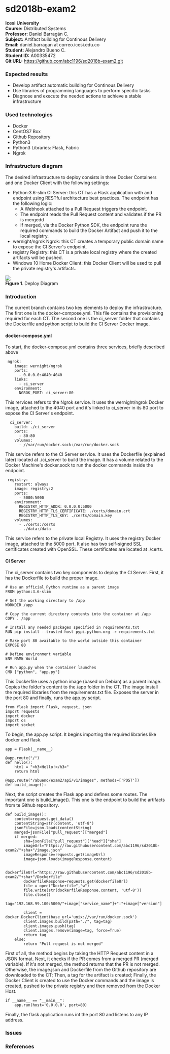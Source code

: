 # sd2018b-exam2
**Icesi University**  
**Course:** Distributed Systems   
**Professor:** Daniel Barragán C.  
**Subject:** Artifact building for Continous Delivery  
**Email:** daniel.barragan at correo.icesi.edu.co  
**Student:** Alejandro Bueno C.  
**Student ID:** A00335472  
**Git URL:** https://github.com/abc1196/sd2018b-exam2.git  

### Expected results
* Develop artifact automatic building for Continous Delivery  
* Use libraries of programming languages to perform specific tasks   
* Diagnose and execute the needed actions to achieve a stable infrastructure  

### Used technologies
* Docker  
* CentOS7 Box
* Github Repository
* Python3
* Python3 Libraries: Flask, Fabric
* Ngrok  

### Infrastructure diagram  
The desired infrastructure to deploy consists in three Docker Containers and one Docker Client with the following settings:

* Python:3.6-slim CI Server: this CT has a Flask application with and endpoint using RESTful architecture best practices. The endpoint has the following logic:   
  * A Webhook attached to a Pull Request triggers the endpoint.  
  * The endpoint reads the Pull Request content and validates if the PR is mergedd  
  * If merged, via the Docker Python SDK, the endpoint runs the required commands to build the Docker Artifact and push it to the local registry.  
* wernight/ngrok Ngrok: this CT creates a temporary public domain name to expose the CI Server's endpoint.  
* registry Registry: this CT is a private local registry where the created artifacts will be pushed.  
* Windows 10 Home Docker Client: this Docker Client will be used to pull the private registry's artifacts. 


![][1]  
**Figure 1**. Deploy Diagram  

### Introduction  

The current branch contains two key elements to deploy the infrastructure. The first one is the docker-compose.yml. This file contains the provisioning required for each CT. The second one is the ci_server folder that contains the Dockerfile and python script to build the CI Server Docker image.  

#### docker-compose.yml  
 To start, the docker-compose.yml contains three services, briefly described above

```
 ngrok:
    image: wernight/ngrok
    ports:
      - 0.0.0.0:4040:4040
    links:
      - ci_server
    environment:
      NGROK_PORT: ci_server:80
```
This rervices refers to the Ngrok service. It uses the wernight/ngrok Docker image, attached to the 4040 port and it's linked to ci_server in its 80 port to expose the CI Server's endpoint.  

```
  ci_server:
    build: ./ci_server
    ports:
      - 80:80
    volumes:
      - //var/run/docker.sock:/var/run/docker.sock
```
This service refers to the CI Server service. It uses the Dockerfile (explained later) located at ./ci_server to build the image. It has a volume related to the Docker Machine's docker.sock to run the docker commands inside the endpoint.  

```
 registry:
    restart: always
    image: registry:2
    ports:
      - 5000:5000
    environment:
      REGISTRY_HTTP_ADDR: 0.0.0.0:5000
      REGISTRY_HTTP_TLS_CERTIFICATE: ./certs/domain.crt
      REGISTRY_HTTP_TLS_KEY: ./certs/domain.key
    volumes:
      - ./certs:/certs
      - ./data:/data
```  
This service refers to the private local Registry. It uses the registry Docker image, attached to the 5000 port. It also has two self-signed SSL certificates created with OpenSSL. These certificates are located at ./certs.  

#### CI Server 

The ci_server contains two key components to deploy the CI Server. First, it has the Dockerfile to build the proper image.  

```
# Use an official Python runtime as a parent image
FROM python:3.6-slim

# Set the working directory to /app
WORKDIR /app

# Copy the current directory contents into the container at /app
COPY . /app

# Install any needed packages specified in requirements.txt
RUN pip install --trusted-host pypi.python.org -r requirements.txt

# Make port 80 available to the world outside this container
EXPOSE 80

# Define environment variable
ENV NAME World

# Run app.py when the container launches
CMD ["python", "app.py"]
```
This Dockerfile uses a python image (based on Debian) as a parent image. Copies the folder's content to the /app folder in the CT. The image install the required libraries from the requirements.txt file. Exposes the server in the port 80 and finally, runs the app.py script.  

```
from flask import Flask, request, json
import requests
import docker
import os
import socket
```  
To begin, the app.py script. It begins importing the required libraries like docker and flask.  

```
app = Flask(__name__)

@app.route("/")
def hello():
    html = "<h3>Hello!</h3>"
    return html

@app.route("/abueno/exam2/api/v1/images", methods=['POST'])
def build_image():
```
Next, the script creates the Flask app and defines some routes. The important one is build_image(). This one is the endpoint to build the artifacts from te Github repository.  

```
def build_image():
    content=request.get_data()
    contentString=str(content, 'utf-8')
    jsonFile=json.loads(contentString)
    merged=jsonFile["pull_request"]["merged"]
    if merged:
        sha=jsonFile["pull_request"]["head"]["sha"]
        imageUrl="https://raw.githubusercontent.com/abc1196/sd2018b-exam2/"+sha+"/image.json"
        imageResponse=requests.get(imageUrl)
        image=json.loads(imageResponse.content)

        dockerfileUrl="https://raw.githubusercontent.com/abc1196/sd2018b-exam2/"+sha+"/Dockerfile"
        dockerfileResponse=requests.get(dockerfileUrl)
        file = open("Dockerfile","w")
        file.write(str(dockerfileResponse.content, 'utf-8')) 
        file.close()
        tag="192.168.99.100:5000/"+image["service_name"]+":"+image["version"]

        client = docker.DockerClient(base_url='unix://var/run/docker.sock')
        client.images.build(path="./", tag=tag)
        client.images.push(tag)
        client.images.remove(image=tag, force=True)
        return tag
    else:
        return "Pull request is not merged"
```
First of all, the method begins by taking the HTTP Request content in a JSON format. Next, it checks if the PR comes from a merged PR (merged variable). If it's not merged, the method returns that the PR is not merged. Otherwise, the image.json and Dockerfile from the Github repository are downloaded to the CT; Then, a tag for the artifact is created; Finally, the Docker Client is created to use the Docker commands and the image is created, pushed to the private registry and then removed from the Docker Host.  

```
if __name__ == "__main__":
    app.run(host='0.0.0.0', port=80)
```
Finally, the flask application runs int the port 80 and listens to any IP address.



### Issues  

### References  


[1]: images/deploy_diagram.png    
